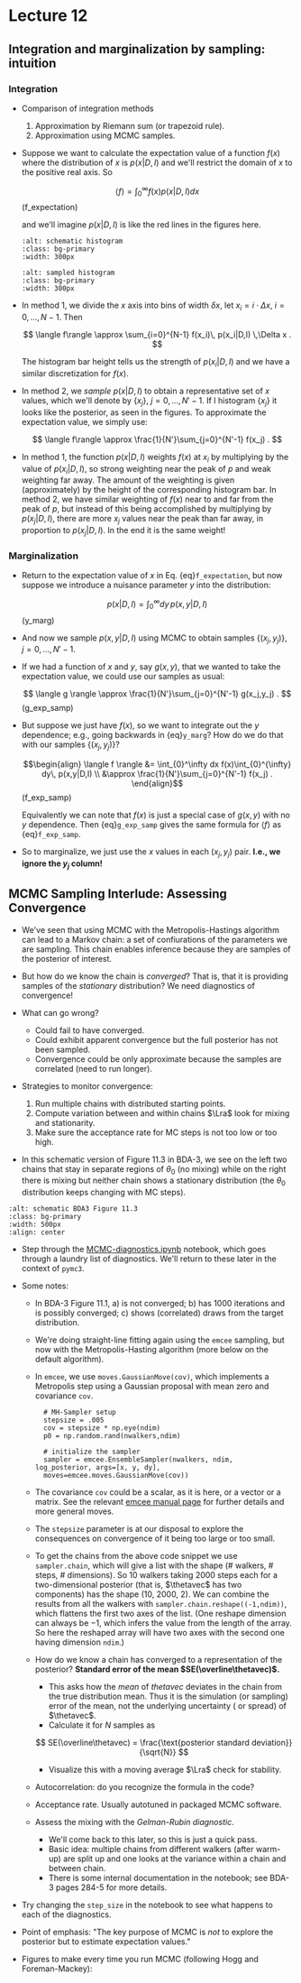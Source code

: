 # Lecture 12

## Integration and marginalization by sampling: intuition

### Integration

* Comparison of integration methods
    1. Approximation by Riemann sum (or trapezoid rule).
    1. Approximation using MCMC samples.

* Suppose we want to calculate the expectation value of a function $f(x)$ where the distribution of $x$ is $p(x|D,I)$ and we'll restrict the domain of $x$ to the positive real axis. So

    $$
       \langle f\rangle = \int_{0}^\infty f(x) p(x|D,I) dx
    $$ (f_expectation)

    and we'll imagine $p(x|D,I)$ is like the red lines in the figures here.

    ```{image} /_images/schematic_histogram.png 
    :alt: schematic histogram
    :class: bg-primary
    :width: 300px
    ```

    ```{image} /_images/pdf_histogram_sampled.png
    :alt: sampled histogram
    :class: bg-primary
    :width: 300px
    ```

* In method 1, we divide the $x$ axis into bins of width $\delta x$, let $x_i = i\cdot\Delta x$, $i=0,\ldots,N-1$. Then

    $$
      \langle f\rangle \approx \sum_{i=0}^{N-1} f(x_i)\, p(x_i|D,I) \,\Delta x .
    $$

    The histogram bar height tells us the strength of $p(x_i|D,I)$ and we have a similar discretization for $f(x)$.

* In method 2, we *sample* $p(x|D,I)$ to obtain a representative set of $x$ values, which we'll denote by $\{x_j\}$, $j=0,\ldots,N'-1$. If I histogram $\{x_j\}$ it looks like the posterior, as seen in the figures. To approximate the expectation value, we simply use:

    $$
      \langle f\rangle \approx \frac{1}{N'}\sum_{j=0}^{N'-1} f(x_j) .
    $$

* In method 1, the function $p(x | D,I)$ weights $f(x)$ at $x_i$ by multiplying by the value of $p(x_i|D,I$), so strong weighting near the peak of $p$ and weak weighting far away. The amount of the weighting is given (approximately) by the height of the corresponding histogram bar. 
In method 2, we have similar weighting of $f(x)$ near to and far from the peak of $p$, but instead of this being accomplished by multiplying by $p(x_j|D,I)$, there are more $x_j$ values near the peak than far away, in proportion to $p(x_j|D,I)$. In the end it is the same weight!

### Marginalization

* Return to the expectation value of $x$ in Eq. {eq}`f_expectation`, but now suppose we introduce a nuisance parameter $y$ into the distribution:

    $$
      p(x|D,I) = \int_{0}^{\infty} dy\, p(x,y|D,I)
    $$ (y_marg)

* And now we sample $p(x,y|D,I)$ using MCMC to obtain samples $\{(x_j,y_j)\}$, $j=0,\ldots,N'-1$.

* If we had a function of $x$ and $y$, say $g(x,y)$, that we wanted to take the expectation value, we could use our samples as usual:

    $$
      \langle g \rangle \approx \frac{1}{N'}\sum_{j=0}^{N'-1} g(x_j,y_j) .
    $$ (g_exp_samp)

* But suppose we just have $f(x)$, so we want to integrate out the $y$ dependence; e.g., going backwards in {eq}`y_marg`? How do we do that with our samples $\{(x_j,y_j)\}$?

    $$\begin{align}
      \langle f \rangle &= \int_{0}^\infty dx f(x)\int_{0}^{\infty} dy\, p(x,y|D,I) \\
      &\approx \frac{1}{N'}\sum_{j=0}^{N'-1} f(x_j) .
    \end{align}$$ (f_exp_samp)

    Equivalently we can note that $f(x)$ is just a special case of $g(x,y)$ with no $y$ dependence. Then {eq}`g_exp_samp` gives the same formula for $\langle f\rangle$ as {eq}`f_exp_samp`.

* So to marginalize, we just use the $x$ values in each $(x_j,y_j)$ pair. **I.e., we ignore the $y_j$ column!**




## MCMC Sampling Interlude: Assessing Convergence

* We've seen that using MCMC with the Metropolis-Hastings algorithm can lead to a Markov chain: a set of confiurations of the parameters we are sampling. This chain enables inference because they are samples of the posterior of interest.

* But how do we know the chain is *converged*? That is, that it is providing samples of the *stationary* distribution? We need diagnostics of convergence!

* What can go wrong?
    * Could fail to have converged.
    * Could exhibit apparent convergence but the full posterior has not been sampled.
    * Convergence could be only approximate because the samples are correlated (need to run longer).

* Strategies to monitor convergence:
    1. Run multiple chains with distributed starting points.
    1. Compute variation between and within chains $\Lra$ look for mixing and stationarity.
    1. Make sure the acceptance rate for MC steps is not too low or too high.

* In this schematic version of Figure 11.3 in BDA-3, we see on the left two chains that stay in separate regions of $\theta_0$ (no mixing) while on the right there is mixing but neither chain shows a stationary distribution (the $\theta_0$ distribution keeps changing with MC steps).

```{image} /_images/schematic_BDA3_fig11p3.png
:alt: schematic BDA3 Figure 11.3
:class: bg-primary
:width: 500px
:align: center
```
* Step through the [MCMC-diagnostics.ipynb](notebooks/MCMC_sampling_I/MCMC-diagnostics.ipynb) notebook, which goes through a laundry list of diagnostics. We'll return to these later in the context of `pymc3`.

* Some notes:
    * In BDA-3 Figure 11.1, a) is not converged; b) has 1000 iterations and is possibly converged; c) shows (correlated) draws from the target distribution.
    * We're doing straight-line fitting again using the `emcee` sampling, but now with the Metropolis-Hasting algorithm (more below on the default algorithm). 
    * In `emcee`, we use `moves.GaussianMove(cov)`, which implements a Metropolis step using a Gaussian proposal with mean zero and covariance `cov`. 

            # MH-Sampler setup
            stepsize = .005
            cov = stepsize * np.eye(ndim)
            p0 = np.random.rand(nwalkers,ndim)
            
            # initialize the sampler
            sampler = emcee.EnsembleSampler(nwalkers, ndim, log_posterior, args=[x, y, dy],
            moves=emcee.moves.GaussianMove(cov))

    * The covariance `cov` could be a scalar, as it is here, or a vector or a matrix. See the relevant [emcee manual page](https://emcee.readthedocs.io/en/stable/user/moves/) for further details and more general moves.

    * The `stepsize` parameter is at our disposal to explore the consequences on convergence of it being too large or too small.

    * To get the chains from the above code snippet we use `sampler.chain`, which will give a list with the shape (# walkers, # steps, # dimensions). So 10 walkers taking 2000 steps each for a two-dimensional posterior (that is, $\thetavec$ has two components) has the shape (10, 2000, 2). We can combine the results from all the walkers with `sampler.chain.reshape((-1,ndim))`, which flattens the first two axes of the list. (One reshape dimension can always be $-1$, which infers the value from the length of the array. So here the reshaped array will have two axes with the second one having dimension `ndim`.)

    * How do we know a chain has converged to a representation of the posterior? **Standard error of the mean $SE(\overline\thetavec)$.**
        * This asks how the *mean* of $thetavec$ deviates in the chain     from the true distribution mean. Thus it is the simulation (or     sampling) error of the mean, not the underlying uncertainty (    or spread) of $\thetavec$.
        * Calculate it for $N$ samples as
    
        $$
           SE(\overline\thetavec) = \frac{\text{posterior standard     deviation}}{\sqrt{N}}
        $$
    
        * Visualize this with a moving average $\Lra$ check for     stability.
    * Autocorrelation: do you recognize the formula in the code?
    * Acceptance rate. Usually autotuned in packaged MCMC software.

    * Assess the mixing with the *Gelman-Rubin diagnostic*.
        * We'll come back to this later, so this is just a quick pass.
        * Basic idea: multiple chains from different walkers (after warm-up) are split up and one looks at the variance within a chain and between chain.
        * There is some internal documentation in the notebook; see BDA-3 pages 284-5 for more details.

* Try changing the `step_size` in the notebook to see what happens to each of the diagnostics.    

* Point of emphasis: "The key purpose of MCMC is *not* to explore the posterior but to estimate expectation values."

* Figures to make every time you run MCMC (following Hogg and Foreman-Mackey):

    